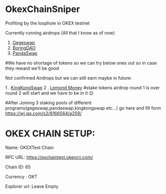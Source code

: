 # OkexChainSniper
Profiting by the loophole in OKEX testnet

Currently running airdrops (All that I know as of now)
1. [Gegeswap](https://docs.gegeswap.finance/how-to-join-gegeswap.finance-airdrop)
2. [BoringDAO](https://theboringdao.medium.com/boringdao-airdrop-task-on-okexchain-6165f4ec1b69)
3. [PandaSwap](https://docs.pandaex.org/interact-with-us/public-test-phase-2-gong-ce-di-er-jie-duan)

#We have no shortage of tokens so we can try below ones out so in case they reward we'll be good

Not confirmed Airdrops but we can still earn maybe in future:

1 . [KingKongSwap](https://app.kingkong.exchange/#/)
2 . [Lemond Money](https://www.lemond.money/farm) #stake tokens airdrop round 1 is over round 2 will start and we have to be in it 😉


#After Joining 3 staking pools of different programs(gegeswap,pandaswap,kingkongswap etc...) go here and fill form
https://wj.qq.com/s2/8166564/a259/

# OKEX CHAIN SETUP:

Name: OKEXTest Chain

RPC URL: https://exchaintest.okexcn.com/

Chain ID: 65

Currency : OKT

Explorer url: Leave Empty 
